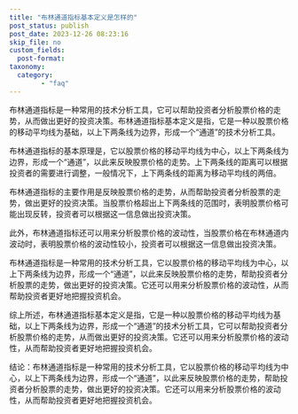 ```yaml
---
title: "布林通道指标基本定义是怎样的"
post_status: publish
post_date: 2023-12-26 08:23:16
skip_file: no
custom_fields: 
  post-format: 
taxonomy:
  category:
        - "faq"
---
```


布林通道指标是一种常用的技术分析工具，它可以帮助投资者分析股票价格的走势，从而做出更好的投资决策。布林通道指标基本定义是指，它是一种以股票价格的移动平均线为基础，以上下两条线为边界，形成一个“通道”的技术分析工具。

布林通道指标的基本原理是，它以股票价格的移动平均线为中心，以上下两条线为边界，形成一个“通道”，以此来反映股票价格的走势。上下两条线的距离可以根据投资者的需要进行调整，一般情况下，上下两条线的距离为移动平均线的两倍。

布林通道指标的主要作用是反映股票价格的走势，从而帮助投资者分析股票的走势，做出更好的投资决策。当股票价格超出上下两条线的范围时，表明股票价格可能出现反转，投资者可以根据这一信息做出投资决策。

此外，布林通道指标还可以用来分析股票价格的波动性，当股票价格在布林通道内波动时，表明股票价格的波动性较小，投资者可以根据这一信息做出投资决策。

布林通道指标是一种常用的技术分析工具，它以股票价格的移动平均线为中心，以上下两条线为边界，形成一个“通道”，以此来反映股票价格的走势，帮助投资者分析股票的走势，做出更好的投资决策。它还可以用来分析股票价格的波动性，从而帮助投资者更好地把握投资机会。

综上所述，布林通道指标基本定义是指，它是一种以股票价格的移动平均线为基础，以上下两条线为边界，形成一个“通道”的技术分析工具，它可以帮助投资者分析股票价格的走势，从而做出更好的投资决策。它还可以用来分析股票价格的波动性，从而帮助投资者更好地把握投资机会。

结论：布林通道指标是一种常用的技术分析工具，它以股票价格的移动平均线为中心，以上下两条线为边界，形成一个“通道”，以此来反映股票价格的走势，帮助投资者分析股票的走势，做出更好的投资决策。它还可以用来分析股票价格的波动性，从而帮助投资者更好地把握投资机会。
